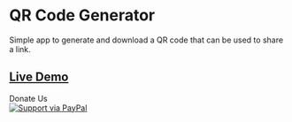 # QR Code Generator

Simple app to generate and download a QR code that can be used to share a link.


## [Live Demo](https://saichandan181.github.io/qr-generator/)

Donate Us <br>
<a href="https://www.paypal.me/reddysaichandan">
  <img alt="Support via PayPal" src="https://cdn.rawgit.com/twolfson/paypal-github-button/1.0.0/dist/button.svg"/>
</a>
